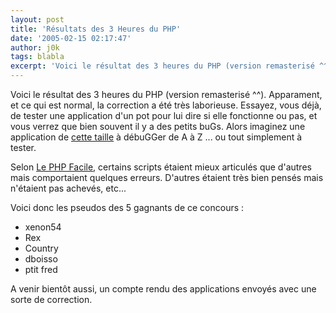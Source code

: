 ```yaml
---
layout: post
title: 'Résultats des 3 Heures du PHP'
date: '2005-02-15 02:17:47'
author: j0k
tags: blabla
excerpt: 'Voici le résultat des 3 heures du PHP (version remasterisé ^^).   Apparament, et ce qui est normal, la correction a été très laborieuse.   Essayez, vous déjà, de tester une application d''un pot pour lui dire si elle fonctionne ou pas, et vous verrez que bien souvent il y a des petits buGs. Alors imaginez une application de [cette      ...'
---
```


Voici le résultat des 3 heures du PHP (version remasterisé ^^).   Apparament, et ce qui est normal, la correction a été très laborieuse.   Essayez, vous déjà, de tester une application d'un pot pour lui dire si elle fonctionne ou pas, et vous verrez que bien souvent il y a des petits buGs. Alors imaginez une application de [cette taille](http://3hphp.lephpfacile.com/subject/old.php?id=1) à débuGGer de A à Z ... ou tout simplement à tester.

Selon [Le PHP Facile](http://www.lephpfacile.com/), certains scripts étaient mieux articulés que d'autres mais comportaient quelques erreurs. D'autres étaient très bien pensés mais n'étaient pas achevés, etc...

Voici donc les pseudos des 5 gagnants de ce concours :
* xenon54
* Rex
* Country
* dboisso
* ptit fred

A venir bientôt aussi, un compte rendu des applications envoyés avec une sorte de correction.
